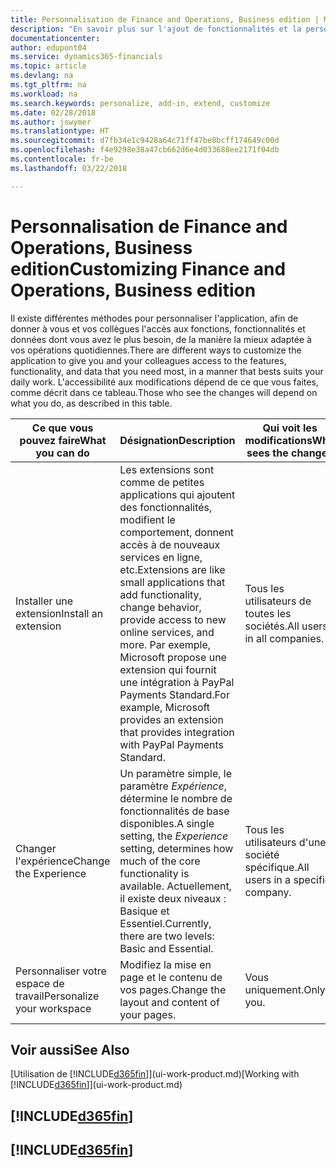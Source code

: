 ```yaml
---
title: Personnalisation de Finance and Operations, Business edition | Microsoft Docs
description: "En savoir plus sur l'ajout de fonctionnalités et la personnalisation de Finance and Operations, Business edition."
documentationcenter: 
author: edupont04
ms.service: dynamics365-financials
ms.topic: article
ms.devlang: na
ms.tgt_pltfrm: na
ms.workload: na
ms.search.keywords: personalize, add-in, extend, customize
ms.date: 02/28/2018
ms.author: jswymer
ms.translationtype: HT
ms.sourcegitcommit: d7fb34e1c9428a64c71ff47be8bcff174649c00d
ms.openlocfilehash: f4e9298e38a47cb662d6e4d033688ee2171f04db
ms.contentlocale: fr-be
ms.lasthandoff: 03/22/2018

---
```

# <a name="customizing-finance-and-operations-business-edition"></a><span data-ttu-id="88733-103">Personnalisation de Finance and Operations, Business edition</span><span class="sxs-lookup"><span data-stu-id="88733-103">Customizing Finance and Operations, Business edition</span></span>
<!--NAV # Customizing Dynamics NAV -->
<span data-ttu-id="88733-104">Il existe différentes méthodes pour personnaliser l'application, afin de donner à vous et vos collègues l'accès aux fonctions, fonctionnalités et données dont vous avez le plus besoin, de la manière la mieux adaptée à vos opérations quotidiennes.</span><span class="sxs-lookup"><span data-stu-id="88733-104">There are different ways to customize the application to give you and your colleagues access to the features, functionality, and data that you need most, in a manner that bests suits your daily work.</span></span> <span data-ttu-id="88733-105">L'accessibilité aux modifications dépend de ce que vous faites, comme décrit dans ce tableau.</span><span class="sxs-lookup"><span data-stu-id="88733-105">Those who see the changes will depend on what you do, as described in this table.</span></span>

| <span data-ttu-id="88733-106">Ce que vous pouvez faire</span><span class="sxs-lookup"><span data-stu-id="88733-106">What you can do</span></span>    |  <span data-ttu-id="88733-107">Désignation</span><span class="sxs-lookup"><span data-stu-id="88733-107">Description</span></span>  |  <span data-ttu-id="88733-108">Qui voit les modifications</span><span class="sxs-lookup"><span data-stu-id="88733-108">Who sees the changes</span></span>  |  <span data-ttu-id="88733-109">Plus d'informations</span><span class="sxs-lookup"><span data-stu-id="88733-109">More information</span></span>  |
|-----|---------------|---------|-------|
|<span data-ttu-id="88733-110">Installer une extension</span><span class="sxs-lookup"><span data-stu-id="88733-110">Install an extension</span></span>|<span data-ttu-id="88733-111">Les extensions sont comme de petites applications qui ajoutent des fonctionnalités, modifient le comportement, donnent accès à de nouveaux services en ligne, etc.</span><span class="sxs-lookup"><span data-stu-id="88733-111">Extensions are like small applications that add functionality, change behavior, provide access to new online services, and more.</span></span> <span data-ttu-id="88733-112">Par exemple, Microsoft propose une extension qui fournit une intégration à PayPal Payments Standard.</span><span class="sxs-lookup"><span data-stu-id="88733-112">For example, Microsoft provides an extension that provides integration with PayPal Payments Standard.</span></span>|<span data-ttu-id="88733-113">Tous les utilisateurs de toutes les sociétés.</span><span class="sxs-lookup"><span data-stu-id="88733-113">All users in all companies.</span></span>|[<span data-ttu-id="88733-114">Personnalisation à l'aide d'extensions</span><span class="sxs-lookup"><span data-stu-id="88733-114">Customizing Using Extensions</span></span>](ui-extensions.md)|
|<span data-ttu-id="88733-115">Changer l'expérience</span><span class="sxs-lookup"><span data-stu-id="88733-115">Change the Experience</span></span>|<span data-ttu-id="88733-116">Un paramètre simple, le paramètre *Expérience*, détermine le nombre de fonctionnalités de base disponibles.</span><span class="sxs-lookup"><span data-stu-id="88733-116">A single setting, the *Experience* setting, determines how much of the core functionality is available.</span></span> <span data-ttu-id="88733-117">Actuellement, il existe deux niveaux : Basique et Essentiel.</span><span class="sxs-lookup"><span data-stu-id="88733-117">Currently, there are two levels: Basic and Essential.</span></span>|<span data-ttu-id="88733-118">Tous les utilisateurs d'une société spécifique.</span><span class="sxs-lookup"><span data-stu-id="88733-118">All users in a specific company.</span></span>|<span data-ttu-id="88733-119">[Personnalisation de votre expérience [!INCLUDE[d365fin](includes/d365fin_md.md)]](ui-experiences.md)</span><span class="sxs-lookup"><span data-stu-id="88733-119">[Customizing Your [!INCLUDE[d365fin](includes/d365fin_md.md)] Experience](ui-experiences.md)</span></span>|
|<span data-ttu-id="88733-120">Personnaliser votre espace de travail</span><span class="sxs-lookup"><span data-stu-id="88733-120">Personalize your workspace</span></span>|<span data-ttu-id="88733-121">Modifiez la mise en page et le contenu de vos pages.</span><span class="sxs-lookup"><span data-stu-id="88733-121">Change the layout and content of your pages.</span></span>|<span data-ttu-id="88733-122">Vous uniquement.</span><span class="sxs-lookup"><span data-stu-id="88733-122">Only you.</span></span>|[<span data-ttu-id="88733-123">Personnalisation de votre espace de travail</span><span class="sxs-lookup"><span data-stu-id="88733-123">Personalizing Your Workspace</span></span>](ui-personalization-user.md)|

## <a name="see-also"></a><span data-ttu-id="88733-124">Voir aussi</span><span class="sxs-lookup"><span data-stu-id="88733-124">See Also</span></span>
<span data-ttu-id="88733-125">[Utilisation de [!INCLUDE[d365fin](includes/d365fin_md.md)]](ui-work-product.md)</span><span class="sxs-lookup"><span data-stu-id="88733-125">[Working with [!INCLUDE[d365fin](includes/d365fin_md.md)]](ui-work-product.md)</span></span>  

## [!INCLUDE[d365fin](includes/free_trial_md.md)]  
## [!INCLUDE[d365fin](includes/training_link_md.md)]

